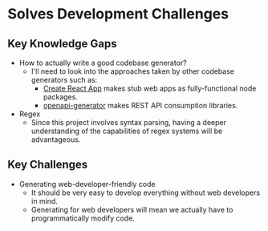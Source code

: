 # Solves Development Challenges

## Key Knowledge Gaps

- How to actually write a good codebase generator?
    - I'll need to look into the approaches taken by other codebase generators such as:
        - [Create React App](https://create-react-app.dev/) makes stub web apps as fully-functional node packages.
        - [openapi-generator](https://github.com/OpenAPITools/openapi-generator) makes REST API consumption libraries.
- Regex
    - Since this project involves syntax parsing, having a deeper understanding of the capabilities of regex systems will be advantageous.

## Key Challenges

- Generating web-developer-friendly code
    - It should be very easy to develop everything without web developers in mind.
    - Generating for web developers will mean we actually have to programmatically modify code.

